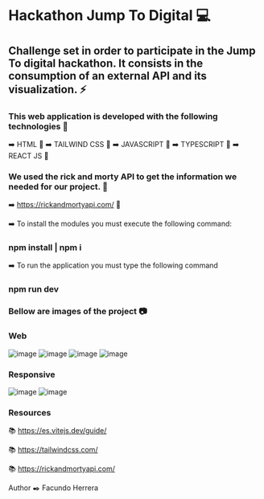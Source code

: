 # Hackathon Jump To Digital :computer:

## Challenge set in order to participate in the Jump To digital hackathon. It consists in the consumption of an external API and its visualization. :zap:

### This web application is developed with the following technologies :open_file_folder:

:arrow_right: HTML :rocket:
:arrow_right: TAILWIND CSS :art:
:arrow_right: JAVASCRIPT :rocket:
:arrow_right: TYPESCRIPT :rocket:
:arrow_right: REACT JS :rocket:

### We used the rick and morty API to get the information we needed for our project. :file_folder:

:arrow_right: https://rickandmortyapi.com/ :satellite:

:arrow_right: To install the modules you must execute the following command:
### npm install | npm i

:arrow_right: To run the application you must type the following command
### npm run dev


### Bellow are images of the project 📷

### Web

![image](https://github.com/facundh23/RickAndMortyJump/assets/90207514/e0fd6c8e-11f6-4fd5-8a90-9f9589a255c5)
![image](https://github.com/facundh23/RickAndMortyJump/assets/90207514/bab8d771-181d-49b2-a60d-b045190076d5)
![image](https://github.com/facundh23/RickAndMortyJump/assets/90207514/7277891b-d9b4-4727-82b8-9488f1abf4d8)
![image](https://github.com/facundh23/RickAndMortyJump/assets/90207514/82512a3a-57d8-46a7-b7f8-73485f5d9f2a)



### Responsive
![image](https://github.com/facundh23/RickAndMortyJump/assets/90207514/c9469235-b372-49c2-8618-ba341b799d21)
![image](https://github.com/facundh23/RickAndMortyJump/assets/90207514/989a2eb9-dbac-4963-9a84-77ecc35b59d9)

### Resources
:books: https://es.vitejs.dev/guide/  


:books: https://tailwindcss.com/

:books: https://rickandmortyapi.com/

Author :black_nib:
Facundo Herrera
